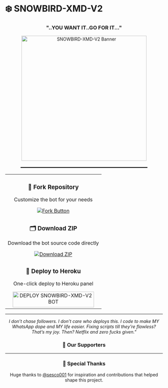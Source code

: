 # ❄️ SNOWBIRD-XMD-V2

<h3 align="center">"..YOU WANT IT..GO FOR IT..."</h3>

<div align="center">
  <img src="https://files.catbox.moe/nfjmvf.jpg" alt="SNOWBIRD-XMD-V2 Banner" width="400" />
  
  <hr style="width: 80%; margin: 20px auto; border: 0.5px solid #333;" />
</div>

<table align="center">
  <tr>
    <td align="center" width="100%">
      <h3>🔄 Fork Repository</h3>
      <p>Customize the bot for your needs</p>
      <a href="https://github.com/Digitexmedia/SNOWBIRD-XMD-V2/fork">
        <img src="https://img.shields.io/badge/FORK-purple?style=for-the-badge" alt="Fork Button">
      </a>
    </td>
  </tr>
  <tr>
    <td align="center" width="100%">
      <h3>🗂 Download ZIP</h3>
      <p>Download the bot source code directly</p>
      <a href="https://github.com/Digitexmedia/SNOWBIRD-XMD-V2/archive/refs/heads/main.zip">
        <img src="https://img.shields.io/badge/ZIP-purple?style=for-the-badge" alt="Download ZIP">
      </a>
    </td>
  </tr>
  <tr>
    <td align="center" width="100%">
      <h3>🚀 Deploy to Heroku</h3>
      <p>One-click deploy to Heroku panel</p>
      <a href="https://dashboard.heroku.com/new?template=https://github.com/SNOWBIRD0074/SNOWBIRD-XMD-V2-/tree/main">
        <img title="DEPLOY SNOWBIRD-XMD-V2 BOT" src="https://img.shields.io/badge/👻_DEPLOY_ON_HEROKU-000000?style=for-the-badge&logo=heroku&logoColor=white&color=FF00FF" width="260" height="50"/>
      </a>
    </td>
  </tr>
</table>

---

<p align="center">
  <i>I don’t chase followers. I don’t care who deploys this. I code to make MY WhatsApp dope and MY life easier. Fixing scripts till they’re flawless? That’s my joy. Then? Netflix and zero fucks given."</i>
</p>

<div align="center">
  <h3>🌟 Our Supporters</h3>
  
  ---

### 🙏 Special Thanks

Huge thanks to [@sesco001](https://github.com/sesco001) for inspiration and contributions that helped shape this project.
